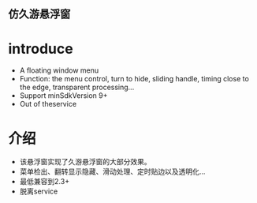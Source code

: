   仿久游悬浮窗
---
# introduce
- A floating window menu
- Function:
  the menu control,
  turn to hide,
  sliding handle,
  timing close to the edge,
  transparent processing...
- Support minSdkVersion 9+
- Out of theservice

# 介绍
- 该悬浮窗实现了久游悬浮窗的大部分效果。
- 菜单检出、翻转显示隐藏、滑动处理、定时贴边以及透明化...
- 最低兼容到2.3+
- 脱离service

  
  
